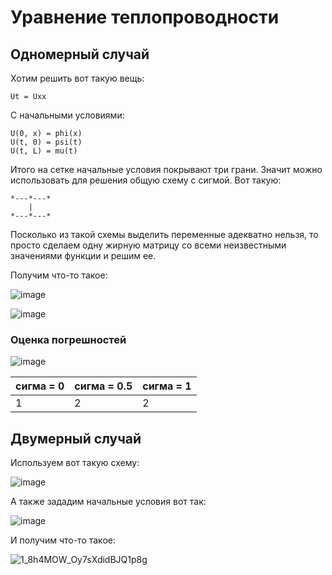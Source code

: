 # Уравнение теплопроводности

## Одномерный случай

Хотим решить вот такую вещь:

```
Ut = Uxx
```

С начальными условиями:

```
U(0, x) = phi(x)
U(t, 0) = psi(t)
U(t, L) = mu(t)
```

Итого на сетке начальные условия покрывают три грани.
Значит можно использовать для решения общую схему с сигмой.
Вот такую:

```
*---*---*
    |
*---*---*
```

Посколько из такой схемы выделить переменные адекватно нельзя, то просто сделаем одну жирную матрицу со всеми неизвестными значениями функции и решим ее.

Получим что-то такое:

![image](https://github.com/timattt/Project-computational-math/blob/master/Images/animation.gif)

![image](https://github.com/timattt/Project-computational-math/blob/master/Images/animation1.gif)

### Оценка погрешностей

![image](https://user-images.githubusercontent.com/25401699/164059355-3d0993d1-c770-4924-bddd-657ceee0761d.png)

| сигма = 0                       | сигма = 0.5              | сигма = 1                    |
|---------------------------------|--------------------------|-----------------------------|
| 1                               | 2                        | 2                           |

## Двумерный случай

Используем вот такую схему:

![image](https://user-images.githubusercontent.com/25401699/164059197-bfabc474-1a2d-4d7d-9fd0-c00a76944c1c.png)

А также зададим начальные условия вот так:

![image](https://user-images.githubusercontent.com/25401699/164059304-b4c00351-58df-437d-b67c-75a2d97f8b31.png)

И получим что-то такое:

![1_8h4MOW_Oy7sXdidBJQ1p8g](https://user-images.githubusercontent.com/25401699/164061165-eef819fd-8f03-4a26-885d-fabdea7b28a0.gif)
